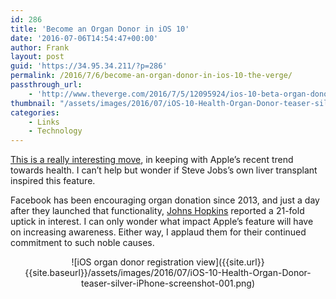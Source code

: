 ```yaml
---
id: 286
title: 'Become an Organ Donor in iOS 10'
date: '2016-07-06T14:54:47+00:00'
author: Frank
layout: post
guid: 'https://34.95.34.211/?p=286'
permalink: /2016/7/6/become-an-organ-donor-in-ios-10-the-verge/
passthrough_url:
    - 'http://www.theverge.com/2016/7/5/12095924/ios-10-beta-organ-donor-registration-apple'
thumbnail: "/assets/images/2016/07/iOS-10-Health-Organ-Donor-teaser-silver-iPhone-screenshot-001.png"
categories:
    - Links
    - Technology
---
```


[This is a really interesting move](http://www.theverge.com/2016/7/5/12095924/ios-10-beta-organ-donor-registration-apple), in keeping with Apple’s recent trend towards health. I can’t help but wonder if Steve Jobs’s own liver transplant inspired this feature.

Facebook has been encouraging organ donation since 2013, and just a day after they launched that functionality, [Johns Hopkins](http://www.hopkinsmedicine.org/news/media/releases/the_facebook_effect_social_media_dramatically_boosts_organ_donor_registration) reported a 21-fold uptick in interest. I can only wonder what impact Apple’s feature will have on increasing awareness. Either way, I applaud them for their continued commitment to such noble causes.

<div markdown="1" style="text-align: center;">
![iOS organ donor registration view]({{site.url}}{{site.baseurl}}/assets/images/2016/07/iOS-10-Health-Organ-Donor-teaser-silver-iPhone-screenshot-001.png)
</div>